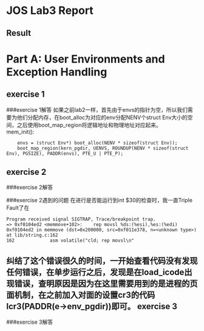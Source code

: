JOS Lab3 Report
====================================
Result
----------------------------


Part A: User Environments and Exception Handling
======================================
exercise 1
----------------------------
###exercise 1解答
如果之前lab2一样，首先由于envs的指针为空，所以我们需要为他们分配内存，在boot_alloc为对应的env分配NENV个struct Env大小的空间，之后使用boot_map_region将逻辑地址和物理地址对应起来。<br />
mem_init():
```
	envs = (struct Env*) boot_alloc(NENV * sizeof(struct Env));
	boot_map_region(kern_pgdir, UENVS, ROUNDUP(NENV * sizeof(struct Env), PGSIZE), PADDR(envs), PTE_U | PTE_P);
```
exercise 2
--------------
###exercise 2解答 

###exercise 2遇到的问题
在进行是否能运行到int $30的检查时，我一直Triple Fault了在
```
Program received signal SIGTRAP, Trace/breakpoint trap.
=> 0xf0104ed2 <memmove+102>:	rep movsl %ds:(%esi),%es:(%edi)
0xf0104ed2 in memmove (dst=0x200000, src=0xf011e378, n=<unknown type>) at lib/string.c:162
162				asm volatile("cld; rep movsl\n"
```
纠结了这个错误很久的时间，一开始查看代码没有发现任何错误，在单步运行之后，发现是在load_icode出现错误，查明原因是因为在这里需要用到的是进程的页面机制，在之前加入对面的设置cr3的代码lcr3(PADDR(e->env_pgdir))即可。
exercise 3
--------------
###exercise 3解答
